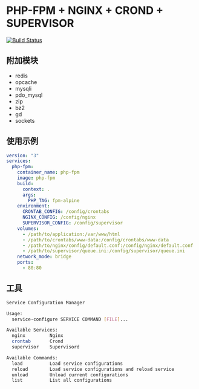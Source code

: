 # PHP-FPM + NGINX + CROND + SUPERVISOR

[![Build Status](https://drone.fat4.cn/api/badges/maoxuner/docker-php/status.svg?ref=refs/heads/master)](https://drone.fat4.cn/maoxuner/docker-php)

## 附加模块

- redis
- opcache
- mysqli
- pdo_mysql
- zip
- bz2
- gd
- sockets

## 使用示例

```yaml
version: "3"
services:
  php-fpm:
    container_name: php-fpm
    image: php-fpm
    build:
      context: .
      args:
        PHP_TAG: fpm-alpine
    environment:
      CRONTAB_CONFIG: /config/crontabs
      NGINX_CONFIG: /config/nginx
      SUPERVISOR_CONFIG: /config/supervisor
    volumes:
      - /path/to/application:/var/www/html
      - /path/to/crontabs/www-data:/config/crontabs/www-data
      - /path/to/nginx/config/default.conf:/config/nginx/default.conf
      - /path/to/supervisor/queue.ini:/config/supervisor/queue.ini
    network_mode: bridge
    ports:
      - 80:80
```

## 工具

```bash
Service Configuration Manager

Usage:
  service-configure SERVICE COMMAND [FILE]...

Available Services:
  nginx         Nginx
  crontab       Crond
  supervisor    Supervisord

Available Commands:
  load          Load service configurations
  reload        Load service configurations and reload service
  unload        Unload current configurations
  list          List all configurations
```

